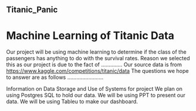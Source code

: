 ## Titanic_Panic
# Machine Learning of Titanic Data
Our project will be using machine learning to determine if the class of the passengers has anything to do with the survival rates.
Reason we selected this as our project is due to the fact of ..............
Our source data is from https://www.kaggle.com/competitions/titanic/data
The questions we hope to answer are as follows ........................

Information on Data Storage and Use of Systems for project
We plan on using Postgres SQL to hold our data. 
We will be using PPT to present our data.
We will be using Tableu to make our dashboard.
